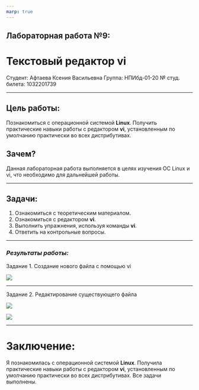 ```yaml
---
marp: true
---
```


## Лабораторная работа №9:
#  Текстовый редактор vi

Студент: Афтаева Ксения Васильевна
Группа: НПИбд-01-20
№ студ. билета: 1032201739

---

## **Цель работы:**

Познакомиться с операционной системой **Linux**. Получить практические навыки работы с редактором **vi**, установленным по умолчанию практически во всех дистрибутивах.

## **Зачем?**

Данная лабораторная работа выполняется в целях изучения ОС Linux и vi, что необходимо для дальнейшей работы.  

---

## Задачи:

1. Ознакомиться с теоретическим материалом.
2. Ознакомиться с редактором **vi**.
3. Выполнить упражнения, используя команды **vi**.
4. Ответить на контрольные вопросы. 
---

### *Результаты работы:*

Задание 1. Создание нового файла с помощью vi

![](https://sun9-65.userapi.com/impg/IayZOe9PcuRzxHgZQBaxXPZ7aknGUjoPzdt-eg/TlYNmi-K_lU.jpg?size=545x203&quality=96&sign=874ca70d68d00f542226a5cdd5d81fe6&type=album)

---

Задание 2. Редактирование существующего файла

![](https://sun9-26.userapi.com/impg/_hd2b4FmUHsVGMxMCahPjLcNkdRUNh879HSMmw/yzmKnpNfHTY.jpg?size=518x182&quality=96&sign=cfb02e8d0c755c66285038701c299d08&type=album)

![](https://sun9-6.userapi.com/impg/qw9DSBOClK_XLDL3wsVrdX2OR6vNdvmsnl29LQ/z0C4ncFrads.jpg?size=482x176&quality=96&sign=fbf3452d3c2152bb9c0a1e8599728e91&type=album)


---

# **Заключение:**

Я познакомилась с операционной системой **Linux**. Получила практические навыки работы с редактором **vi**, установленным по умолчанию практически во всех дистрибутивах. Все задачи выполнены. 